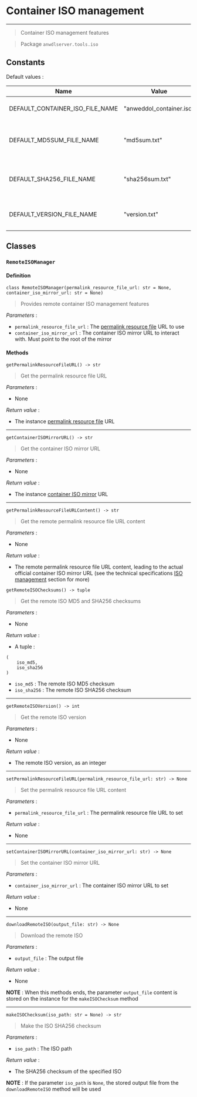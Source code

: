 # Container ISO management

----

> Container ISO management features

> Package `anwdlserver.tools.iso`

## Constants

Default values :

| Name                            | Value                    | Description                                          |
| ------------------------------- | ------------------------ | ---------------------------------------------------- |
| DEFAULT_CONTAINER_ISO_FILE_NAME | "anweddol_container.iso" | The default remote ISO file name                     |
| DEFAULT_MD5SUM_FILE_NAME        | "md5sum.txt"             | The default remote ISO MD5 checksum file name        |
| DEFAULT_SHA256_FILE_NAME        | "sha256sum.txt"          | The default remote ISO SHA256 checksum file name     |
| DEFAULT_VERSION_FILE_NAME       | "version.txt"            | The default remote ISO version file name             |

## Classes

### `RemoteISOManager`

#### Definition

```
class RemoteISOManager(permalink_resource_file_url: str = None, container_iso_mirror_url: str = None)
```

> Provides remote container ISO management features

_Parameters_ : 

- `permalink_resource_file_url` : The [permalink resource file](https://anweddol-server.readthedocs.io/en/latest/technical_specifications/tools/access_token.html#tokens) URL to use
- `container_iso_mirror_url` : The container ISO mirror URL to interact with. Must point to the root of the mirror

#### Methods

```
getPermalinkResourceFileURL() -> str
```

> Get the permalink resource file URL

_Parameters_ : 

- None

_Return value_ : 

- The instance [permalink resource file](https://anweddol-server.readthedocs.io/en/latest/technical_specifications/tools/access_token.html#tokens) URL

---

```
getContainerISOMirrorURL() -> str
```

> Get the container ISO mirror URL

_Parameters_ : 

- None

_Return value_ : 

- The instance [container ISO mirror](https://anweddol-server.readthedocs.io/en/latest/technical_specifications/tools/access_token.html#tokens) URL

---

```
getPermalinkResourceFileURLContent() -> str
```

> Get the remote permalink resource file URL content

_Parameters_ : 

- None

_Return value_ : 

- The remote permalink resource file URL content, leading to the actual official container ISO mirror URL (see the technical specifications [ISO management](https://anweddol-server.readthedocs.io/en/latest/technical_specifications/tools/access_token.html#tokens) section for more)

```
getRemoteISOChecksums() -> tuple
```

> Get the remote ISO MD5 and SHA256 checksums

_Parameters_ : 

- None

_Return value_ : 

- A tuple : 

```
(
	iso_md5,
	iso_sha256
)
```

- `iso_md5` : The remote ISO MD5 checksum
- `iso_sha256` : The remote ISO SHA256 checksum

---
```
getRemoteISOVersion() -> int
```

> Get the remote ISO version

_Parameters_ : 

- None

_Return value_ : 

- The remote ISO version, as an integer

---
```
setPermalinkResourceFileURL(permalink_resource_file_url: str) -> None
```

> Set the permalink resource file URL content

_Parameters_ : 

- `permalink_resource_file_url` : The permalink resource file URL to set

_Return value_ : 

- None

---
```
setContainerISOMirrorURL(container_iso_mirror_url: str) -> None 
```

> Set the container ISO mirror URL

_Parameters_ : 

- `container_iso_mirror_url` : The container ISO mirror URL to set

_Return value_ : 

- None

---
```
downloadRemoteISO(output_file: str) -> None
```

> Download the remote ISO

_Parameters_ : 

- `output_file` : The output file

_Return value_ : 

- None

**NOTE** : When this methods ends, the parameter `output_file` content is stored on the instance for the `makeISOChecksum` method

---
```
makeISOChecksum(iso_path: str = None) -> str
```

> Make the ISO SHA256 checksum

_Parameters_ : 

- `iso_path` : The ISO path

_Return value_ : 

- The SHA256 checksum of the specified ISO

**NOTE** : If the parameter `iso_path` is `None`, the stored output file from the `downloadRemoteISO` method will be used
